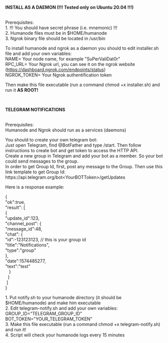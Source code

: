 <p><strong>INSTALL AS A DAEMON (!!! Tested only on Ubuntu 20.04 !!!)</strong></p>
<p><br />Prerequisites:<br />1. !!! You should have secret phrase (i.e. mnemonic) !!!<br />2. Humanode files must be in $HOME/humanode<br />3. Ngrok binary file should be located in /usr/bin</p>
<p>To install humanode and ngrok as a daemon you should to edit installer.sh file and add your own variables:<br />NAME= Your node name, for example "SuPerValiDat0r"<br />RPC_URL= Your Ngrok url, you can see it on the ngrok website (<a href="https://dashboard.ngrok.com/endpoints/status">https://dashboard.ngrok.com/endpoints/status</a>)<br />NGROK_TOKEN= Your Ngrok authentification token</p>
<p>Then make this file executable (run a command chmod +x installer.sh) and run it <strong>AS ROOT!</strong></p>
<p>&nbsp;</p>
<p><strong>TELEGRAM NOTIFICATIONS</strong></p>
<p><br />Prerequisites: <br />Humanode and Ngrok should run as a services (daemons)</p>
<p>You should to create your own telegram bot:<br />Just open Telegram, find @BotFather and type /start. Then follow instructions to create bot and get token to access the HTTP API.<br />Create a new group in Telegram and add your bot as a member. So your bot could send messages to the group.<br />In order to get Group Id, first, post any message to the Group. Then use this link template to get Group Id:<br />https://api.telegram.org/bot&lt;YourBOTToken&gt;/getUpdates</p>
<p>Here is a response example:</p>
<p>{<br />"ok":true,<br />"result": [<br />{<br />"update_id":123,<br />"channel_post": {<br />"message_id":48,<br />"chat": {<br />"id":-123123123, // this is your group id<br />"title":"Notifications",<br />"type":"group"<br />},<br />"date":1574485277,<br />"text":"test"<br />&nbsp; &nbsp;}<br />&nbsp; }<br />&nbsp;]<br />}</p>
<p>1. Put notify.sh to your humanode directory (it should be $HOME/humanode) and make him executable<br />2. Edit telegram-notify.sh and add your own variables:<br />GROUP_ID="TELEGRAM_GROUP_ID"<br />BOT_TOKEN="YOUR_TELEGRAM_TOKEN"<br />3. Make this file executable (run a command chmod +x telegram-notify.sh) and run it!<br />4. Script will check your humanode logs every 15 minutes</p>
